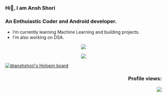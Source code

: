 ### Hi👋, I am Ansh Shori
### An Enthuiastic Coder and Android developer.
-  I’m currently learning Machine Learning and building projects.
-  I'm also working on DSA.


  
<p align="center">
  <img src="https://github-readme-streak-stats.herokuapp.com/?user=anshshori2002&show_icons=true&theme=nord"/>
</p>


<p align="center">
  <img src="https://readme-stats.clckblog.space/api?username=anshshori2002&show_icons=true&theme=radical"/>
</p>


[![@anshshori's Holopin board](https://holopin.me/anshshori)](https://holopin.io/@anshshori)
<h3 align="right">Profile views:</h3>
<p align="right">
  <img src="https://profile-counter.glitch.me/%7Banshshori2002%7D/count.svg"/>
</p>

<!--

Here are some ideas to get you started:

- 🔭 I’m currently working on ...
- 🌱 I’m currently learning ...
- 👯 I’m looking to collaborate on ...
- 🤔 I’m looking for help with ...
- 💬 Ask me about ...
- 📫 How to reach me: ...
- 😄 Pronouns: ...
- ⚡ Fun fact: ...
-->

